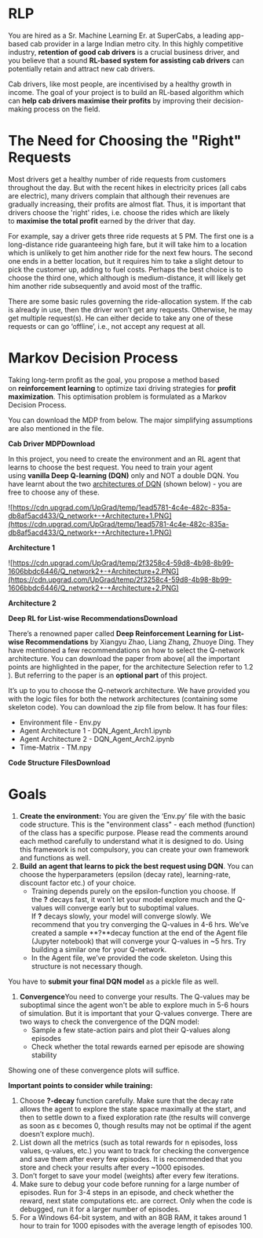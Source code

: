 # RLP

You are hired as a Sr. Machine Learning Er. at SuperCabs, a leading app-based cab provider in a large Indian metro city. In this highly competitive industry, **retention of good cab drivers** is a crucial business driver, and you believe that a sound **RL-based system for assisting cab drivers** can potentially retain and attract new cab drivers.

Cab drivers, like most people, are incentivised by a healthy growth in income. The goal of your project is to build an RL-based algorithm which can **help cab drivers maximise their profits** by improving their decision-making process on the field.

# **The Need for Choosing the "Right" Requests**

Most drivers get a healthy number of ride requests from customers throughout the day. But with the recent hikes in electricity prices (all cabs are electric), many drivers complain that although their revenues are gradually increasing, their profits are almost flat. Thus, it is important that drivers choose the 'right' rides, i.e. choose the rides which are likely to **maximise the total profit** earned by the driver that day.

For example, say a driver gets three ride requests at 5 PM. The first one is a long-distance ride guaranteeing high fare, but it will take him to a location which is unlikely to get him another ride for the next few hours. The second one ends in a better location, but it requires him to take a slight detour to pick the customer up, adding to fuel costs. Perhaps the best choice is to choose the third one, which although is medium-distance, it will likely get him another ride subsequently and avoid most of the traffic.

There are some basic rules governing the ride-allocation system. If the cab is already in use, then the driver won’t get any requests. Otherwise, he may get multiple request(s). He can either decide to take any one of these requests or can go ‘offline’, i.e., not accept any request at all.

# **Markov Decision Process**

Taking long-term profit as the goal, you propose a method based on **reinforcement learning** to optimize taxi driving strategies for **profit maximization**. This optimisation problem is formulated as a Markov Decision Process.

You can download the MDP from below. The major simplifying assumptions are also mentioned in the file.

**Cab Driver MDPDownload**

In this project, you need to create the environment and an RL agent that learns to choose the best request. You need to train your agent using **vanilla Deep Q-learning (DQN)** only and NOT a double DQN. You have learnt about the two [architectures of DQN](https://learn.upgrad.com/v/course/696/session/169982/segment/905130) (shown below) - you are free to choose any of these.

![https://cdn.upgrad.com/UpGrad/temp/1ead5781-4c4e-482c-835a-db8af5acd433/Q_network+-+Architecture+1.PNG](https://cdn.upgrad.com/UpGrad/temp/1ead5781-4c4e-482c-835a-db8af5acd433/Q_network+-+Architecture+1.PNG)

**Architecture 1**

![https://cdn.upgrad.com/UpGrad/temp/2f3258c4-59d8-4b98-8b99-1606bbdc6446/Q_network2+-+Architecture+2.PNG](https://cdn.upgrad.com/UpGrad/temp/2f3258c4-59d8-4b98-8b99-1606bbdc6446/Q_network2+-+Architecture+2.PNG)

**Architecture 2**

**Deep RL for List-wise RecommendationsDownload**

There’s a renowned paper called **Deep Reinforcement Learning for List-wise Recommendations** by Xiangyu Zhao, Liang Zhang, Zhuoye Ding. They have mentioned a few recommendations on how to select the Q-network architecture. You can download the paper from above( all the important points are highlighted in the paper, for the architecture Selection refer to 1.2 ). But referring to the paper is an **optional part** of this project.

It’s up to you to choose the Q-network architecture. We have provided you with the logic files for both the network architectures (containing some skeleton code). You can download the zip file from below. It has four files:

- Environment file - Env.py
- Agent Architecture 1 - DQN_Agent_Arch1.ipynb
- Agent Architecture 2 - DQN_Agent_Arch2.ipynb
- Time-Matrix - TM.npy

**Code Structure FilesDownload**

# **Goals**

1. **Create the environment:** You are given the ‘Env.py’ file with the basic code structure. This is the "environment class" - each method (function) of the class has a specific purpose. Please read the comments around each method carefully to understand what it is designed to do. Using this framework is not compulsory, you can create your own framework and functions as well.
2. **Build** **an agent that learns to pick the best request using DQN**. You can choose the hyperparameters (epsilon (decay rate), learning-rate, discount factor etc.) of your choice.
    - Training depends purely on the epsilon-function you choose. If the **?** decays fast, it won’t let your model explore much and the Q-values will converge early but to suboptimal values. If **?** decays slowly, your model will converge slowly. We recommend that you try converging the Q-values in 4-6 hrs. We’ve created a sample **?**decay function at the end of the Agent file (Jupyter notebook) that will converge your Q-values in ~5 hrs. Try building a similar one for your Q-network.
    - In the Agent file, we’ve provided the code skeleton. Using this structure is not necessary though.

You have to **submit your final DQN model** as a pickle file as well.

1. **Convergence**You need to converge your results. The Q-values may be suboptimal since the agent won't be able to explore much in 5-6 hours of simulation. But it is important that your Q-values converge. There are two ways to check the convergence of the DQN model:
    - Sample a few state-action pairs and plot their Q-values along episodes
    - Check whether the total rewards earned per episode are showing stability

Showing one of these convergence plots will suffice.

**Important points to consider while training:**

1. Choose **?-decay** function carefully. Make sure that the decay rate allows the agent to explore the state space maximally at the start, and then to settle down to a fixed exploration rate (the results will converge as soon as ε becomes 0, though results may not be optimal if the agent doesn’t explore much).
2. List down all the metrics (such as total rewards for n episodes, loss values, q-values, etc.) you want to track for checking the convergence and save them after every few episodes. It is recommended that you store and check your results after every ~1000 episodes.
3. Don’t forget to save your model (weights) after every few iterations.
4. Make sure to debug your code before running for a large number of episodes. Run for 3-4 steps in an episode, and check whether the reward, next state computations etc. are correct. Only when the code is debugged, run it for a larger number of episodes.
5. For a Windows 64-bit system, and with an 8GB RAM, it takes around 1 hour to train for 1000 episodes with the average length of episodes 100.